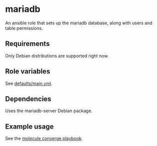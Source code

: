 mariadb
=======
An ansible role that sets up the mariadb database, along with users
and table permissions.

Requirements
------------
Only Debian distributions are supported right now.

Role variables
--------------
See [defaults/main.yml](./defaults/main.yml).

Dependencies
------------
Uses the mariadb-server Debian package.

Example usage
-------------
See the [molecule converge playbook](../../molecule/default/converge.yml).
